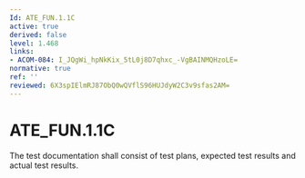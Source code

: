 ```yaml
---
Id: ATE_FUN.1.1C
active: true
derived: false
level: 1.468
links:
- ACOM-084: I_JQgWi_hpNkKix_5tL0j8D7qhxc_-VgBAINMQHzoLE=
normative: true
ref: ''
reviewed: 6X3spIElmRJ87ObQ0wQVflS96HUJdyW2C3v9sfas2AM=
---
```


# ATE_FUN.1.1C

The test documentation shall consist of test plans, expected test results and actual test results.